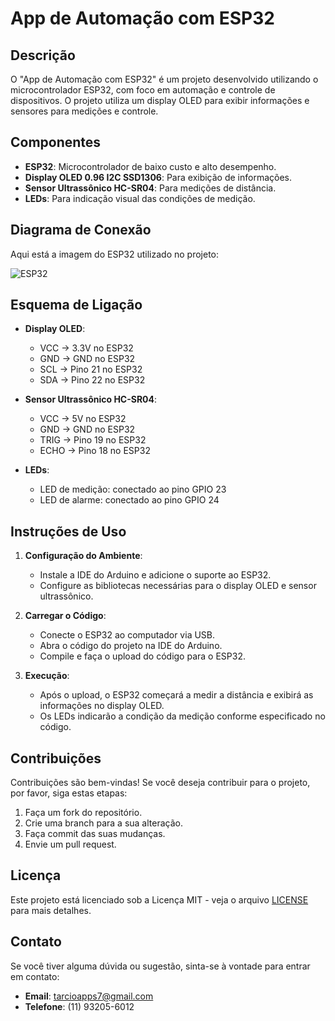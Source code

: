 # App de Automação com ESP32

## Descrição

O "App de Automação com ESP32" é um projeto desenvolvido utilizando o microcontrolador ESP32, com foco em automação e controle de dispositivos. O projeto utiliza um display OLED para exibir informações e sensores para medições e controle.

## Componentes

- **ESP32**: Microcontrolador de baixo custo e alto desempenho.
- **Display OLED 0.96 I2C SSD1306**: Para exibição de informações.
- **Sensor Ultrassônico HC-SR04**: Para medições de distância.
- **LEDs**: Para indicação visual das condições de medição.

## Diagrama de Conexão

Aqui está a imagem do ESP32 utilizado no projeto:

![ESP32](https://www.espressif.com/sites/default/files/esp32-devkitc_v4.jpg)

## Esquema de Ligação

- **Display OLED**:
  - VCC -> 3.3V no ESP32
  - GND -> GND no ESP32
  - SCL -> Pino 21 no ESP32
  - SDA -> Pino 22 no ESP32

- **Sensor Ultrassônico HC-SR04**:
  - VCC -> 5V no ESP32
  - GND -> GND no ESP32
  - TRIG -> Pino 19 no ESP32
  - ECHO -> Pino 18 no ESP32

- **LEDs**:
  - LED de medição: conectado ao pino GPIO 23
  - LED de alarme: conectado ao pino GPIO 24

## Instruções de Uso

1. **Configuração do Ambiente**:
   - Instale a IDE do Arduino e adicione o suporte ao ESP32.
   - Configure as bibliotecas necessárias para o display OLED e sensor ultrassônico.

2. **Carregar o Código**:
   - Conecte o ESP32 ao computador via USB.
   - Abra o código do projeto na IDE do Arduino.
   - Compile e faça o upload do código para o ESP32.

3. **Execução**:
   - Após o upload, o ESP32 começará a medir a distância e exibirá as informações no display OLED.
   - Os LEDs indicarão a condição da medição conforme especificado no código.

## Contribuições

Contribuições são bem-vindas! Se você deseja contribuir para o projeto, por favor, siga estas etapas:

1. Faça um fork do repositório.
2. Crie uma branch para a sua alteração.
3. Faça commit das suas mudanças.
4. Envie um pull request.

## Licença

Este projeto está licenciado sob a Licença MIT - veja o arquivo [LICENSE](LICENSE) para mais detalhes.

## Contato

Se você tiver alguma dúvida ou sugestão, sinta-se à vontade para entrar em contato:

- **Email**: tarcioapps7@gmail.com
- **Telefone**: (11) 93205-6012
